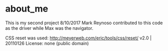 # about_me
This is my second project
 8/10/2017
 Mark Reynoso contributed to this code as the driver while Max was the navigator.

 CSS reset was used:
 http://meyerweb.com/eric/tools/css/reset/
    v2.0 | 20110126
    License: none (public domain)
